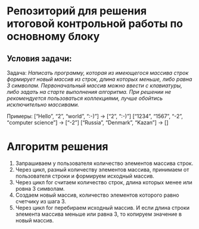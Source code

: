 # Репозиторий для решения итоговой контрольной работы по основному блоку

## Условия задачи:
Задача: *Написать программу, которая из имеющегося массива строк 
формирует новый массив из строк, длина которых меньше, либо равна 3 символам. 
Первоначальный массив можно ввести с клавиатуры, либо задать на старте 
выполнения алгоритма. При решении не рекомендуется пользоваться коллекциями, 
лучше обойтись исключительно массивами.*

Примеры:
[“Hello”, “2”, “world”, “:-)”] → [“2”, “:-)”]
[“1234”, “1567”, “-2”, “computer science”] → [“-2”]
[“Russia”, “Denmark”, “Kazan”] → []

# Алгоритм решения
1. Запрашиваем у пользователя количество элементов массива строк.
2. Через цикл, разный количеству элементов массива, принимаем от пользователя строки и формируем исходный массив.
3. Через цикл for считаем количество строк, длина которых менее или ровна 3 символам.
4. Создаем новый массив, количество элементов которого равно счетчику из шага 3.
5. Через цикл for перебираем исходный массив. И если длина строки элемента массива меньше или равна 3, то копируем значение в новый массив. 